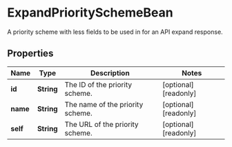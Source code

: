 

# ExpandPrioritySchemeBean

A priority scheme with less fields to be used in for an API expand response.

## Properties

| Name | Type | Description | Notes |
|------------ | ------------- | ------------- | -------------|
|**id** | **String** | The ID of the priority scheme. |  [optional] [readonly] |
|**name** | **String** | The name of the priority scheme. |  [optional] [readonly] |
|**self** | **String** | The URL of the priority scheme. |  [optional] [readonly] |



